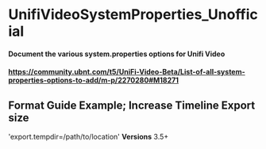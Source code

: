 # UnifiVideoSystemProperties_Unofficial
#### Document the various system.properties options for Unifi Video
#### https://community.ubnt.com/t5/UniFi-Video-Beta/List-of-all-system-properties-options-to-add/m-p/2270280#M18271


## Format Guide Example; Increase Timeline Export size
'export.tempdir=/path/to/location'
**Versions** 3.5+

